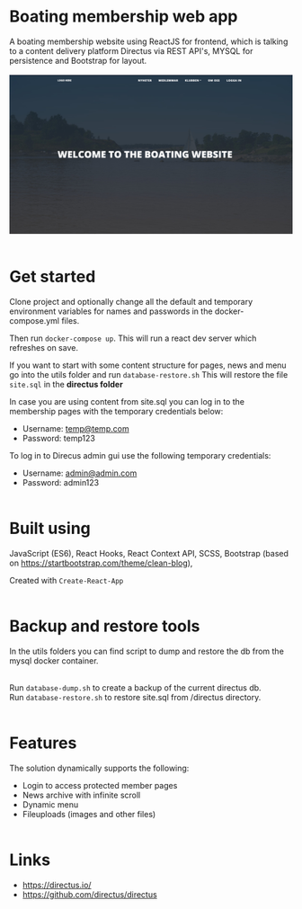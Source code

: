 # Boating membership web app

A boating membership website using ReactJS for frontend, which is talking to a content delivery platform Directus via REST API's, MYSQL for persistence and Bootstrap for layout.
<br><br>
![Screenshot](./site.jpg)
<br><br>

# Get started

Clone project and optionally change all the default and temporary environment variables for names and passwords in the docker-compose.yml files. <br>

Then run <code>docker-compose up</code>. This will run a react dev server which refreshes on save. <br>

If you want to start with some content structure for pages, news and menu go into the utils folder and run <code>database-restore.sh</code> This will restore the file <code>site.sql</code> in the <b>directus folder</b>

In case you are using content from site.sql you can log in to the membership pages with the temporary credentials below:

- Username: temp@temp.com
- Password: temp123

To log in to Direcus admin gui use the following temporary credentials:

- Username: admin@admin.com
- Password: admin123
  <br><br>

# Built using

JavaScript (ES6), React Hooks, React Context API, SCSS, Bootstrap (based on https://startbootstrap.com/theme/clean-blog),

Created with <code>Create-React-App</code>
<br><br>

# Backup and restore tools

In the utils folders you can find script to dump and restore the db from the mysql docker container. <br><br>

Run <code>database-dump.sh</code> to create a backup of the current directus db. <br>
Run <code>database-restore.sh</code> to restore site.sql from /directus directory.
<br><br>

# Features

The solution dynamically supports the following:

- Login to access protected member pages
- News archive with infinite scroll
- Dynamic menu
- Fileuploads (images and other files)<br><br>

# Links

- https://directus.io/ <br>
- https://github.com/directus/directus
